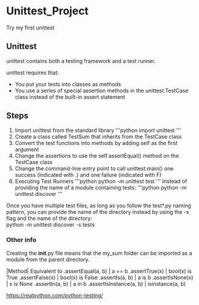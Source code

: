 # Unittest_Project
Try my first unittest
## Unittest

unittest contains both a testing framework and a test runner.

unittest requires that:

* You put your tests into classes as methods
* You use a series of special assertion methods in the unittest.TestCase class instead of the built-in assert statement

## Steps
1. Import unittest from the standard library
'''python
import unittest
'''
2. Create a class called TestSum that inherits from the TestCase class
3. Convert the test functions into methods by adding self as the first argument
4. Change the assertions to use the self.assertEqual() method on the TestCase class
5. Change the command-line entry point to call unittest.main()
one success (indicated with .) and one failure (indicated with F)
6. Executing Test Runners
'''python
python -m unittest test
'''
Instead of providing the name of a module containing tests: 
'''python
python -m unittest discover
'''

Once you have multiple test files, as long as you follow the test*.py naming pattern, you can provide the name of the directory instead by using the -s flag and the name of the directory:<br />
python -m unittest discover -s tests

### Other info
Creating the __init__.py file means that the my_sum folder can be imported as a module from the parent directory.


|Method|	Equivalent to
.assertEqual(a, b)	| a == b
.assertTrue(x)	| bool(x) is True
.assertFalse(x) | bool(x) is False
.assertIs(a, b)	| a is b
.assertIsNone(x) | x is None
.assertIn(a, b)	| a in b
.assertIsInstance(a, b)	| isinstance(a, b)

https://realpython.com/python-testing/
